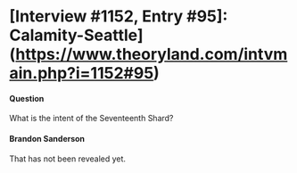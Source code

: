 # [Interview #1152, Entry #95]: Calamity-Seattle](https://www.theoryland.com/intvmain.php?i=1152#95)

#### Question

What is the intent of the Seventeenth Shard?

#### Brandon Sanderson

That has not been revealed yet.


